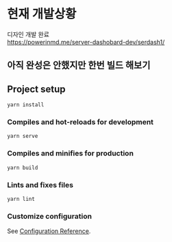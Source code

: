 # 현재 개발상황
디자인 개발 완료<br>
https://powerinmd.me/server-dashobard-dev/serdash1/

## 아직 완성은 안했지만 한번 빌드 해보기
## Project setup
```
yarn install
```

### Compiles and hot-reloads for development
```
yarn serve
```

### Compiles and minifies for production
```
yarn build
```

### Lints and fixes files
```
yarn lint
```

### Customize configuration
See [Configuration Reference](https://cli.vuejs.org/config/).
